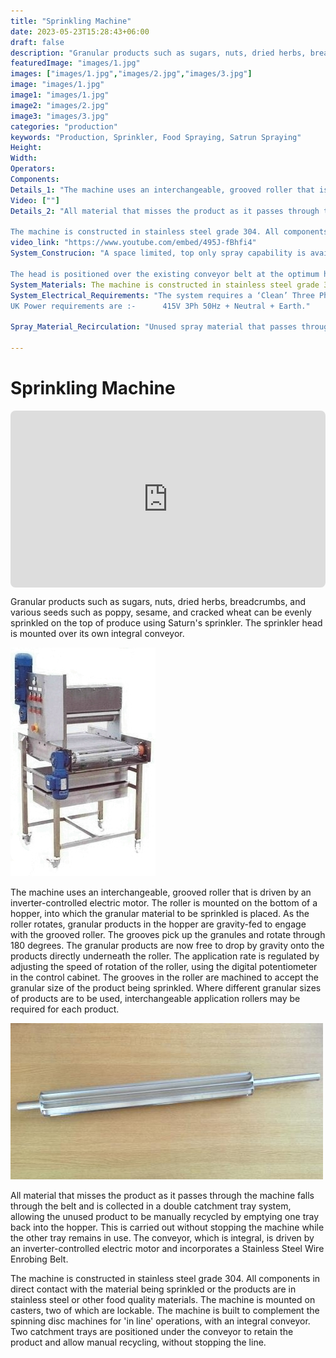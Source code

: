 ```yaml
---
title: "Sprinkling Machine"
date: 2023-05-23T15:28:43+06:00
draft: false
description: "Granular products such as sugars, nuts, dried herbs, breadcrumbs and various seeds such as poppy, sesame and cracked wheat, can be evenly sprinkled on to the top of produce, using Saturn's sprinkler. The sprinkler head is mounted over its own integral conveyor."
featuredImage: "images/1.jpg"
images: ["images/1.jpg","images/2.jpg","images/3.jpg"]
image: "images/1.jpg"
image1: "images/1.jpg"
image2: "images/2.jpg"
image3: "images/3.jpg"
categories: "production"
keywords: "Production, Sprinkler, Food Spraying, Satrun Spraying"
Height: 
Width: 
Operators:
Components:
Details_1: "The machine uses an interchangeable, grooved roller that is driven by an inverter controlled, electric motor. The roller is mounted on the bottom of a hopper, into which the granular material to be sprinkled is placed. As the roller rotates, granular products in the hopper, are gravity fed to engage with the grooved  roller. The grooves picks up the granuals and rotates through 180 degrees. The granular products are now free to drop by gravity onto the products directly underneath the roller.  The application rate is regulated by adjusting the speed of rotation of the roller, using the digital potentiometer in the control cabinet. The grooves in the roller are machined to accept the granular size of the product being sprinkled. Where different granular sizes of products are to be used, interchangeable application rollers may be required for each product."
Video: [""]
Details_2: "All material that misses the product as it passes through the machine falls through the belt and is collected in a double catchment tray system, allowing the unused product to be manually recycled by emptying one tray back into the hopper. This is carried out without stopping the machine while the other tray remains in use. The conveyor, which is integral, is driven by an inverter controlled, electric motor, and incorporates a Stainless Steel Wire Enrobing Belt.

The machine is constructed in stainless steel grade 304. All components in direct contact with the material being sprinkled or the products are in stainless steel or other food quality materials. The machine is mounted on casters, two of which are lockable. The machine is built to complement the spinning disc machines for 'in line' operations, with an integral conveyor. Two catchment trays are positioned under the conveyor to retain the product and allow manual recycling, without stopping the line."
video_link: "https://www.youtube.com/embed/495J-fBhfi4"
System_Construcion: "A space limited, top only spray capability is available with the Portadisc™ Spray Head. This will accommodate belt widths up to 1600 mm starting with a single contra-rotating pair of spinning discs and increasing to two ganged pairs as required. The discs are inclined to provide a high-quality spray pattern and to channel unused spray material back to the reservoir via a re-circulation channel. This setup provides the classic precision Saturn Spraying regimen.

The head is positioned over the existing conveyor belt at the optimum height for effective spray pattern generation. The head can either be fixed in position with mechanical struts either side of the conveyor line or be supported by a portable mechanical frame {“C” or “E” frame} allowing a flexible and relocatable spray facility."
System_Materials: The machine is constructed in stainless steel grade 304, with pipework in 316-grade steel. All components in direct contact with the material being sprayed and the product are stainless steel or other food quality materials. The design ensures all areas of the machine are fully accessible for cleaning and every effort is made to ensure that the hygiene aspects of the machine are to the highest possible standard.
System_Electrical_Requirements: "The system requires a ‘Clean’ Three Phase Supply.
UK Power requirements are :-      415V 3Ph 50Hz + Neutral + Earth."

Spray_Material_Recirculation: "Unused spray material that passes through the conveyor line can be recovered by a collection tray. The material can either be returned to the system reservoir or discarded. The design and effectiveness of this reclamation system is entirely dependent on the conveyor design and whether the materials used in the conveyor’s construction are food-safe. Where design restrictions allow, an effective spray material re-circulation system can be provided."

---
```


# Sprinkling Machine

<div style="position: relative; padding-bottom: 56.25%; height: 0;">
  <iframe src="https://www.youtube.com/embed/495J-fBhfi4" style="position: absolute; top: 0; left: 0; width: 100%; height: 100%; border: 0; border-radius: 8px;" allowfullscreen="" frameborder="0"></iframe>
</div>

Granular products such as sugars, nuts, dried herbs, breadcrumbs, and various seeds such as poppy, sesame, and cracked wheat can be evenly sprinkled on the top of produce using Saturn's sprinkler. The sprinkler head is mounted over its own integral conveyor.

![Sprinkler](images/4.png)

The machine uses an interchangeable, grooved roller that is driven by an inverter-controlled electric motor. The roller is mounted on the bottom of a hopper, into which the granular material to be sprinkled is placed. As the roller rotates, granular products in the hopper are gravity-fed to engage with the grooved roller. The grooves pick up the granules and rotate through 180 degrees. The granular products are now free to drop by gravity onto the products directly underneath the roller. The application rate is regulated by adjusting the speed of rotation of the roller, using the digital potentiometer in the control cabinet. The grooves in the roller are machined to accept the granular size of the product being sprinkled. Where different granular sizes of products are to be used, interchangeable application rollers may be required for each product.

![Interchangeable Rotor](images/5.jpg)

All material that misses the product as it passes through the machine falls through the belt and is collected in a double catchment tray system, allowing the unused product to be manually recycled by emptying one tray back into the hopper. This is carried out without stopping the machine while the other tray remains in use. The conveyor, which is integral, is driven by an inverter-controlled electric motor and incorporates a Stainless Steel Wire Enrobing Belt.

<!-- ![Sprinkling Machine](spr2.jpg) -->

The machine is constructed in stainless steel grade 304. All components in direct contact with the material being sprinkled or the products are in stainless steel or other food quality materials. The machine is mounted on casters, two of which are lockable. The machine is built to complement the spinning disc machines for 'in line' operations, with an integral conveyor. Two catchment trays are positioned under the conveyor to retain the product and allow manual recycling, without stopping the line.
